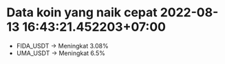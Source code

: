 # Data koin yang naik cepat 2022-08-13 16:43:21.452203+07:00

* FIDA_USDT -> Meningkat 3.08%
* UMA_USDT -> Meningkat 6.5%
